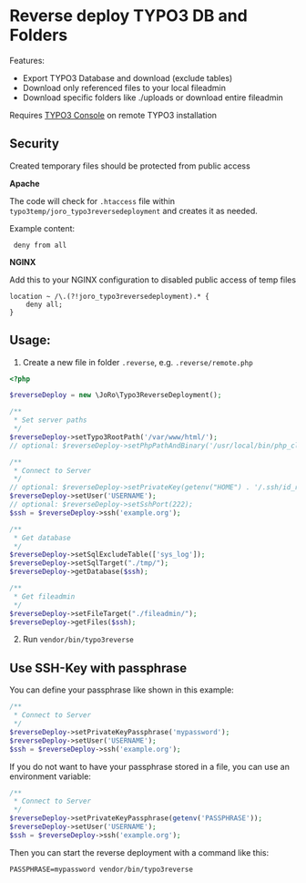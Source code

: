Reverse deploy TYPO3 DB and Folders
=====================================

Features:
* Export TYPO3 Database and download (exclude tables)
* Download only referenced files to your local fileadmin
* Download specific folders like ./uploads or download entire fileadmin

Requires [TYPO3 Console](https://packagist.org/packages/helhum/typo3-console) on remote TYPO3 installation

Security
--------

Created temporary files should be protected from public access

**Apache**

The code will check for `.htaccess` file within `typo3temp/joro_typo3reversedeployment` and creates it as needed.

Example content:

```
 deny from all
``` 

**NGINX**

Add this to your NGINX configuration to disabled public access of temp files

```
location ~ /\.(?!joro_typo3reversedeployment).* {
    deny all;
}
```

Usage:
------

1) Create a new file in folder `.reverse`, e.g. `.reverse/remote.php`

```php
<?php

$reverseDeploy = new \JoRo\Typo3ReverseDeployment();

/**
 * Set server paths
 */
$reverseDeploy->setTypo3RootPath('/var/www/html/');
// optional: $reverseDeploy->setPhpPathAndBinary('/usr/local/bin/php_cli');

/**
 * Connect to Server
 */
// optional: $reverseDeploy->setPrivateKey(getenv("HOME") . '/.ssh/id_rsa');
$reverseDeploy->setUser('USERNAME');
// optional: $reverseDeploy->setSshPort(222);
$ssh = $reverseDeploy->ssh('example.org');

/**
 * Get database
 */
$reverseDeploy->setSqlExcludeTable(['sys_log']);
$reverseDeploy->setSqlTarget("./tmp/");
$reverseDeploy->getDatabase($ssh);

/**
 * Get fileadmin
 */
$reverseDeploy->setFileTarget("./fileadmin/");
$reverseDeploy->getFiles($ssh);
```

2) Run `vendor/bin/typo3reverse`

Use SSH-Key with passphrase
---------------------------

You can define your passphrase like shown in this example:

```php
/**
 * Connect to Server
 */
$reverseDeploy->setPrivateKeyPassphrase('mypassword');
$reverseDeploy->setUser('USERNAME');
$ssh = $reverseDeploy->ssh('example.org');
```

If you do not want to have your passphrase stored in a file, you can use an environment variable:

```php
/**
 * Connect to Server
 */
$reverseDeploy->setPrivateKeyPassphrase(getenv('PASSPHRASE'));
$reverseDeploy->setUser('USERNAME');
$ssh = $reverseDeploy->ssh('example.org');
```

Then you can start the reverse deployment with a command like this:

```
PASSPHRASE=mypassword vendor/bin/typo3reverse
```
